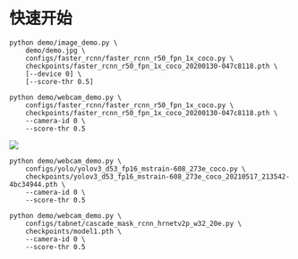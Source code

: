 # 快速开始



```
python demo/image_demo.py \
    demo/demo.jpg \
    configs/faster_rcnn/faster_rcnn_r50_fpn_1x_coco.py \
    checkpoints/faster_rcnn_r50_fpn_1x_coco_20200130-047c8118.pth \
    [--device 0] \
    [--score-thr 0.5]
```



```shell
python demo/webcam_demo.py \
    configs/faster_rcnn/faster_rcnn_r50_fpn_1x_coco.py \
    checkpoints/faster_rcnn_r50_fpn_1x_coco_20200130-047c8118.pth \
    --camera-id 0 \
    --score-thr 0.5
```



![](https://moonstarimg.oss-cn-hangzhou.aliyuncs.com/picgo_img/20210827100936.png)



```shell
python demo/webcam_demo.py \
    configs/yolo/yolov3_d53_fp16_mstrain-608_273e_coco.py \
    checkpoints/yolov3_d53_fp16_mstrain-608_273e_coco_20210517_213542-4bc34944.pth \
    --camera-id 0 \
    --score-thr 0.5
```





```shell
python demo/webcam_demo.py \
    configs/tabnet/cascade_mask_rcnn_hrnetv2p_w32_20e.py \
    checkpoints/model1.pth \
    --camera-id 0 \
    --score-thr 0.5
```

